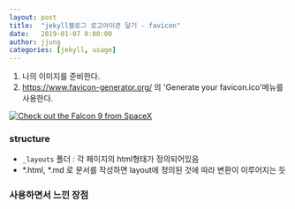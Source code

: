 ```yaml
---
layout: post
title:  "jekyll블로그 로고아이콘 달기 - favicon"
date:   2019-01-07 0:00:00
author: jjung
categories: [jekyll, usage]
---
```


1. 나의 이미지를 준비한다.
2. https://www.favicon-generator.org/ 의 'Generate your favicon.ico'메뉴를 사용한다.

<a href="//jjunghub.github.io/blog/assets/favicon.jpg" data-lightbox="falcon9-large" data-title="Check out the Falcon 9 from SpaceX">
  <img src="//jjunghub.github.io/blog/assets/favicon.jpg" title="Check out the Falcon 9 from SpaceX">
</a>

### structure
- `_layouts` 폴더 : 각 페이지의 html형태가 정의되어있음
- *.html, *.md 로 문서를 작성하면 layout에 정의된 것에 따라 변환이 이루어지는 듯

### 사용하면서 느낀 장점

